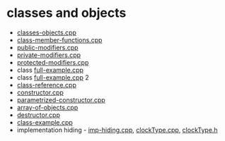 # classes and objects

* [classes-objects.cpp](classes-objects.cpp)
* [class-member-functions.cpp](class-member-functions.cpp)
* [public-modifiers.cpp](public-modifiers.cpp)
* [private-modifiers.cpp](private-modifiers.cpp)
* [protected-modifiers.cpp](protected-modifiers.cpp)
* class [full-example.cpp](full-example.cpp)
* class [full-example.cpp](full-example2.cpp) 2
* [class-reference.cpp](class-reference.cpp)
* [constructor.cpp](constructor.cpp)
* [parametrized-constructor.cpp](parametrized-constructor.cpp)
* [array-of-objects.cpp](array-of-objects.cpp)
* [destructor.cpp](destructor.cpp)
* [class-example.cpp](class-example.cpp)
* implementation hiding - [imp-hiding.cpp](imp-hiding.cpp), [clockType.cpp](clockType.cpp), [clockType.h](clockType.h)